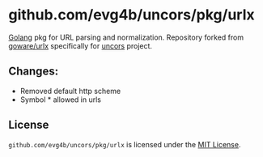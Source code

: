 # github.com/evg4b/uncors/pkg/urlx

[Golang](http://golang.org/) pkg for URL parsing and normalization.
Repository forked from [goware/urlx](https://github.com/goware/urlx) specifically
for [uncors](https://github.com/evg4b/uncors) project.

## Changes:

- Removed default http scheme
- Symbol * allowed in urls

## License

`github.com/evg4b/uncors/pkg/urlx` is licensed under the [MIT License](./LICENSE).
